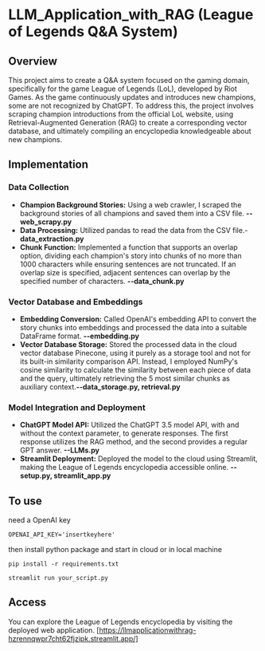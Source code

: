 # LLM_Application_with_RAG (League of Legends Q&A System)


## Overview

This project aims to create a Q&A system focused on the gaming domain, specifically for the game League of Legends (LoL), developed by Riot Games. As the game continuously updates and introduces new champions, some are not recognized by ChatGPT. To address this, the project involves scraping champion introductions from the official LoL website, using Retrieval-Augmented Generation (RAG) to create a corresponding vector database, and ultimately compiling an encyclopedia knowledgeable about new champions.

## Implementation

### Data Collection

- **Champion Background Stories:** Using a web crawler, I scraped the background stories of all champions and saved them into a CSV file. **--web_scrapy.py**
- **Data Processing:** Utilized pandas to read the data from the CSV file.-**data_extraction.py**
- **Chunk Function:** Implemented a function that supports an overlap option, dividing each champion's story into chunks of no more than 1000 characters while ensuring sentences are not truncated. If an overlap size is specified, adjacent sentences can overlap by the specified number of characters. **--data_chunk.py**

### Vector Database and Embeddings

- **Embedding Conversion:** Called OpenAI's embedding API to convert the story chunks into embeddings and processed the data into a suitable DataFrame format. **--embedding.py**
- **Vector Database Storage:** Stored the processed data in the cloud vector database Pinecone, using it purely as a storage tool and not for its built-in similarity comparison API. Instead, I employed NumPy's cosine similarity to calculate the similarity between each piece of data and the query, ultimately retrieving the 5 most similar chunks as auxiliary context.**--data_storage.py,  retrieval.py**

### Model Integration and Deployment

- **ChatGPT Model API:** Utilized the ChatGPT 3.5 model API, with and without the context parameter, to generate responses. The first response utilizes the RAG method, and the second provides a regular GPT answer. **--LLMs.py**
- **Streamlit Deployment:** Deployed the model to the cloud using Streamlit, making the League of Legends encyclopedia accessible online. **--setup.py, streamlit_app.py**

## To use

need a OpenAI key

```
OPENAI_API_KEY='insertkeyhere'
```

then install python package and start in cloud or in local machine

```
pip install -r requirements.txt

streamlit run your_script.py
```

## Access

You can explore the League of Legends encyclopedia by visiting the deployed web application. [https://llmapplicationwithrag-hzrennqwpr7cht62fjzipk.streamlit.app/]
